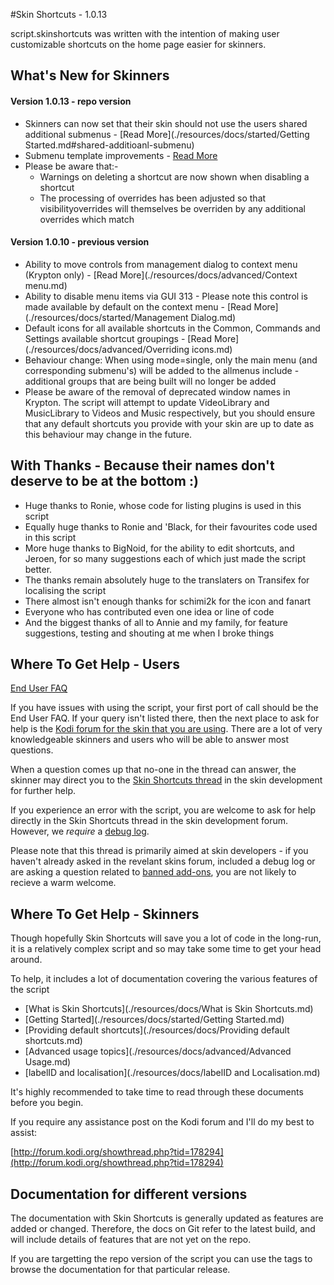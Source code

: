 #Skin Shortcuts - 1.0.13

script.skinshortcuts was written with the intention of making user customizable shortcuts on the home page easier for skinners.


## What's New for Skinners

#### Version 1.0.13 - repo version

- Skinners can now set that their skin should not use the users shared additional submenus - [Read More](./resources/docs/started/Getting Started.md#shared-additioanl-submenu)
- Submenu template improvements - [Read More](./resources/docs/advanced/Templates.md#sub-menu-template)
- Please be aware that:-
  - Warnings on deleting a shortcut are now shown when disabling a shortcut
  - The processing of overrides has been adjusted so that visibilityoverrides will themselves be overriden by any additional overrides which match

#### Version 1.0.10 - previous version

- Ability to move controls from management dialog to context menu (Krypton only) - [Read More](./resources/docs/advanced/Context menu.md)
- Ability to disable menu items via GUI 313 - Please note this control is made available by default on the context menu - [Read More](./resources/docs/started/Management Dialog.md)
- Default icons for all available shortcuts in the Common, Commands and Settings available shortcut groupings - [Read More](./resources/docs/advanced/Overriding icons.md)
- Behaviour change: When using mode=single, only the main menu (and corresponding submenu's) will be added to the allmenus include - additional groups that are being built will no longer be added
- Please be aware of the removal of deprecated window names in Krypton. The script will attempt to update VideoLibrary and MusicLibrary to Videos and Music respectively, but you should ensure that any default shortcuts you provide with your skin are up to date as this behaviour may change in the future.
 
## With Thanks - Because their names don't deserve to be at the bottom :)

- Huge thanks to Ronie, whose code for listing plugins is used in this script
- Equally huge thanks to Ronie and 'Black, for their favourites code used in this script
- More huge thanks to BigNoid, for the ability to edit shortcuts, and Jeroen, for so many suggestions each of which just made the script better.
- The thanks remain absolutely huge to the translaters on Transifex for localising the script
- There almost isn't enough thanks for schimi2k for the icon and fanart
- Everyone who has contributed even one idea or line of code
- And the biggest thanks of all to Annie and my family, for feature suggestions, testing and shouting at me when I broke things

## Where To Get Help - Users

[End User FAQ](./resources/docs/FAQ.md)

If you have issues with using the script, your first port of call should be the End User FAQ. If your query isn't listed there, then the next place to ask for help is the [Kodi forum for the skin that you are using](http://forum.kodi.tv/forumdisplay.php?fid=67). There are a lot of very knowledgeable skinners and users who will be able to answer most questions.

When a question comes up that no-one in the thread can answer, the skinner may direct you to the [Skin Shortcuts thread](http://forum.kodi.tv/showthread.php?tid=178294) in the skin development for further help.

If you experience an error with the script, you are welcome to ask for help directly in the Skin Shortcuts thread in the skin development forum. However, we _require_ a [debug log](http://kodi.wiki/view/Debug_log).

Please note that this thread is primarily aimed at skin developers - if you haven't already asked in the revelant skins forum, included a debug log or are asking a question related to [banned add-ons](http://kodi.wiki/view/Official:Forum_rules/Banned_add-ons), you are not likely to recieve a warm welcome.

## Where To Get Help - Skinners

Though hopefully Skin Shortcuts will save you a lot of code in the long-run, it is a relatively complex script and so may take some time to get your head around.

To help, it includes a lot of documentation covering the various features of the script

* [What is Skin Shortcuts](./resources/docs/What is Skin Shortcuts.md)
* [Getting Started](./resources/docs/started/Getting Started.md)
* [Providing default shortcuts](./resources/docs/Providing default shortcuts.md)
* [Advanced usage topics](./resources/docs/advanced/Advanced Usage.md)
* [labelID and localisation](./resources/docs/labelID and Localisation.md)

It's highly recommended to take time to read through these documents before you begin.

If you require any assistance post on the Kodi forum and I'll do my best to assist:

[http://forum.kodi.org/showthread.php?tid=178294](http://forum.kodi.org/showthread.php?tid=178294)

## Documentation for different versions

The documentation with Skin Shortcuts is generally updated as features are added or changed. Therefore, the docs on Git refer to the latest build, and will include details of features that are not yet on the repo.

If you are targetting the repo version of the script you can use the tags to browse the documentation for that particular release.
